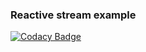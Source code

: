 
### Reactive stream example

[![Codacy Badge](https://api.codacy.com/project/badge/Grade/2061c457cfaa4d00be4bbfab89d96941)](https://app.codacy.com/gh/barakb/reactive-stream?utm_source=github.com&utm_medium=referral&utm_content=barakb/reactive-stream&utm_campaign=Badge_Grade_Settings)
